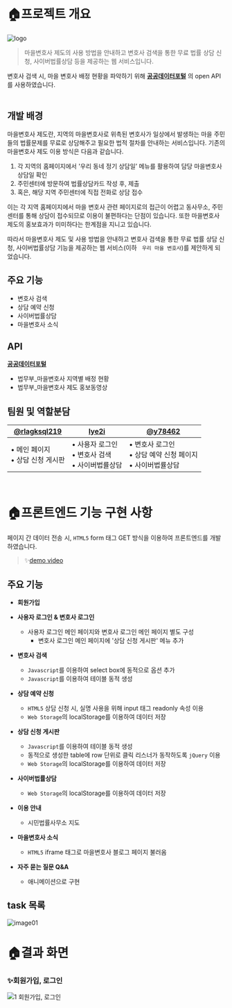 # 🏠프로젝트 개요
![logo](https://user-images.githubusercontent.com/69866091/152042620-36f7eb57-6d89-4dbd-9a8d-7bb7b0bfd19a.png)

> 마을변호사 제도의 사용 방법을 안내하고 변호사 검색을 통한 무료 법률 상담 신청, 사이버법률상담 등을 제공하는 웹 서비스입니다. </br>

변호사 검색 시, 마을 변호사 배정 현황을 파악하기 위해 [**공공데이터포털**](https://www.data.go.kr/) 의 open API를 사용하였습니다.
</br>
</br>

## 개발 배경
마을변호사 제도란, 지역의 마을변호사로 위촉된 변호사가 일상에서 발생하는 마을 주민들의 법률문제를 무료로 상담해주고 필요한 법적 절차를 안내하는 서비스입니다.
기존의 마을변호사 제도 이용 방식은 다음과 같습니다.

1. 각 지역의 홈페이지에서 '우리 동네 정기 상담일’ 메뉴를 활용하여 담당 마을변호사 상담일 확인
2. 주민센터에 방문하여 법률상담카드 작성 후, 제출
3. 혹은, 해당 지역 주민센터에 직접 전화로 상담 접수

이는 각 지역 홈페이지에서 마을 변호사 관련 페이지로의 접근이 어렵고 동사무소, 주민센터를 통해 상담이 접수되므로 이용이 불편하다는 단점이 있습니다.
또한 마을변호사 제도의 홍보효과가 미미하다는 한계점을 지니고 있습니다.

따라서 마을변호사 제도 및 사용 방법을 안내하고 변호사 검색을 통한 무료 법률 상담 신청, 사이버법률상담 기능을 제공하는 웹 서비스(이하  &nbsp; `우리 마을 변호사`)를 제안하게 되었습니다.


## 주요 기능
- 변호사 검색
- 상담 예약 신청
- 사이버법률상담
- 마을변호사 소식

## API
[**공공데이터포털**](https://www.data.go.kr/)
- 법무부_마을변호사 지역별 배정 현황
- 법무부_마을변호사 제도 홍보동영상

## 팀원 및 역할분담
|[@rlagksql219](https://github.com/rlagksql219)|[lye2i](https://github.com/lye2i)|[@y78462](https://github.com/y78462)|
|------|----|----|
|• 메인 페이지 <br> • 상담 신청 게시판 |• 사용자 로그인 </br> • 변호사 검색 </br> • 사이버법률상담 |• 변호사 로그인 </br> • 상담 예약 신청 페이지 </br> • 사이버법률상담
<br/>


# 🏠프론트엔드 기능 구현 사항
페이지 간 데이터 전송 시, `HTML5` form 태그 GET 방식을 이용하여 프론트엔드를 개발하였습니다.

>  ✨[demo video](https://youtu.be/7f7WY5o7R0Y)<br/>

## 주요 기능
- **회원가입**

- **사용자 로그인 & 변호사 로그인**
    - 사용자 로그인 메인 페이지와 변호사 로그인 메인 페이지 별도 구성
         - 변호사 로그인 메인 페이지에 '상담 신청 게시판' 메뉴 추가

- **변호사 검색**
    - `Javascript`를 이용하여 select box에 동적으로 옵션 추가
    - `Javascript`를 이용하여 테이블 동적 생성

- **상담 예약 신청**
    - `HTML5` 상담 신청 시, 실명 사용을 위해 input 태그 readonly 속성 이용
    -  `Web Storage`의 localStorage를 이용하여 데이터 저장

- **상담 신청 게시판**
   - `Javascript`를 이용하여 테이블 동적 생성
   - 동적으로 생성한 table에 row 단위로 클릭 리스너가 동작하도록 `jQuery` 이용
   - `Web Storage`의 localStorage를 이용하여 데이터 저장

- **사이버법률상담**
   - `Web Storage`의 localStorage를 이용하여 데이터 저장

- **이용 안내**
   - 시민법률사무소 지도

- **마을변호사 소식**
   - `HTML5` iframe 태그로 마을변호사 블로그 페이지 불러옴

- **자주 묻는 질문 Q&A**
   - 애니메이션으로 구현

## task 목록
![image01](https://user-images.githubusercontent.com/69866091/152188737-7e0e9cff-7758-49a2-8af6-f0d546444a0f.png)


# 🏠결과 화면

### ✨회원가입, 로그인
![1  회원가입, 로그인](https://user-images.githubusercontent.com/55133794/121143232-cd8a7a00-c877-11eb-94c9-5fb4b0d44036.gif)

